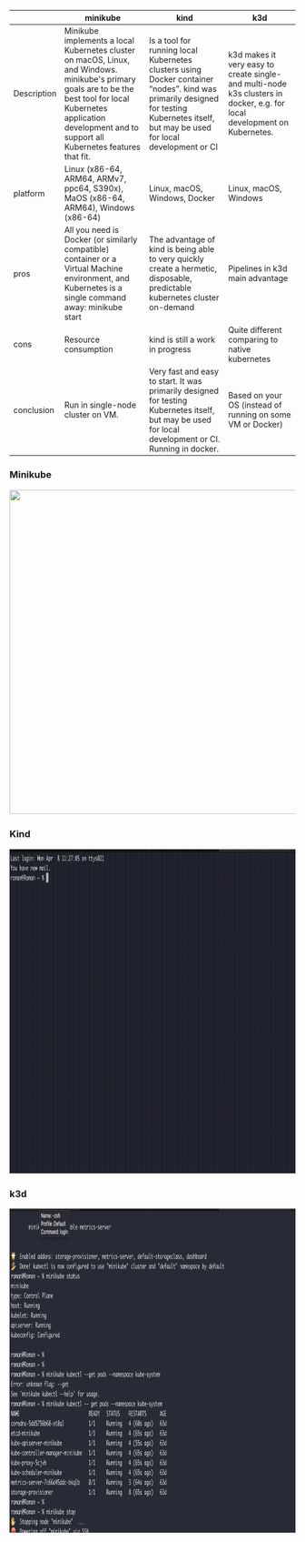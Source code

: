 |             | minikube                                                                                                                                                                                                                    | kind                                                                                                                                                                                   | k3d                                                                                                                       |
|-------------|-----------------------------------------------------------------------------------------------------------------------------------------------------------------------------------------------------------------------------|----------------------------------------------------------------------------------------------------------------------------------------------------------------------------------------|---------------------------------------------------------------------------------------------------------------------------|
| Description | Minikube implements a local Kubernetes cluster on macOS, Linux, and Windows. minikube's primary goals are to be the best tool for local Kubernetes application development and to support all Kubernetes features that fit. | Is a tool for running local Kubernetes clusters using Docker container “nodes”. kind was primarily designed for testing Kubernetes itself, but may be used for local development or CI | k3d makes it very easy to create single- and multi-node k3s clusters in docker, e.g. for local development on Kubernetes. |
| platform    | Linux (x86-64, ARM64, ARMv7, ppc64, S390x), MaOS (x86-64, ARM64), Windows (x86-64)                                                                                                                                          | Linux, macOS, Windows, Docker                                                                                                                                                          | Linux, macOS, Windows                                                                                                     |
| pros        | All you need is Docker (or similarly compatible) container or a Virtual Machine environment, and Kubernetes is a single command away: minikube start                                                                        | The advantage of kind is being able to very quickly create a hermetic, disposable, predictable kubernetes cluster on-demand                                                            | Pipelines in k3d main advantage                                                                                           |
| cons        | Resource consumption                                                                                                                                                                                                        | kind is still a work in progress                                                                                                                                                       | Quite different comparing to native kubernetes                                                                            |
| conclusion  | Run in single-node cluster on VM.                                                                                                                                                                                           | Very fast and easy to start. It was primarily designed for testing Kubernetes itself, but may be used for local development or CI. Running in docker.                                  | Based on your OS (instead of running on some VM or Docker)                                                                |

### Minikube

<img src="../data/minikube.gif" width="900" height="570" />

### Kind

<img src="../data/kind.gif" width="900" height="570" />

### k3d

<img src="../data/k3d.gif" width="900" height="570" />
